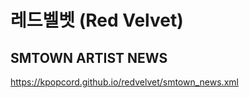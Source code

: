 # 레드벨벳 (Red Velvet)  

## SMTOWN ARTIST NEWS
https://kpopcord.github.io/redvelvet/smtown_news.xml  
